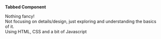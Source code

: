 <b>Tabbed Component</b>

Nothing fancy! <br>
Not focusing on details/design, just exploring and understanding the basics of it. <br>
Using HTML, CSS and a bit of Javascript



